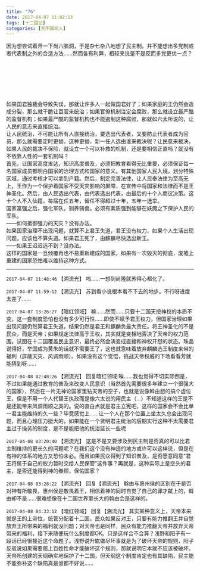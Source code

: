 ```yaml
---
title: "76"
date: 2017-04-07 11:02:13
tags: [十二国记]
categories: [无所属同人]
---
```


<p dir="ltr"  >因为想尝试着开一下尚六脑洞，于是杂七杂八地想了民主制。并不能想出多党制或者代表制之外的合适方法……然而各有利弊，相较来说是不是反而多党更优一点？<br /><br /><br /><br /><br /><br /><br /></p> 


<p dir="ltr"  >如果国君独裁会导致失误，那就让许多人一起做国君好了；如果家庭的王仍然会造成分裂，那么就干脆让百官来统治；如果官僚机制注定会腐败，那么就设立最严酷的监督机构；如果最严酷的监督机构也不能遏制这种腐败，那就如六太所说的，让人民的意志来直接统治。<br />让人民统治，不可能让所有人直接统治，要选出代表者，又要防止代表者成为官员，那么就需要定时更替。这种更替，新一任人选由谁来裁决呢？让民意来裁决，如果人民的裁决不保险，就设立一个可以补救的机制，还是要相信正直吗？就没有不依靠人性的一套机制吗？<br />首先，让国家高度发达，知识高度普及，必须把教育看得无比重要，必须保证每一名国家成员都明白国家的治理方式和国家的意义。有其他国家人民入境，划分特殊区域，通过考核才可以拿到户籍。然后，制定完善法律，让人民奉法律为至高无上，王作为一个保护着国家不受天灾影响的屏障，在宣传中将国家和法律而不是王神圣化。然后，由人民选出代表，由代表选出代表，由最后的十个人商议决策。这十个人不入仙籍，每届在任五年，留任不得超过十年，五年一选举。<br />国家富强之后，强化军队，驯养骑兽。必须有素质强到能够在妖魔之下保护人民的军队。<br />——如何抵御强力的天灾？没有办法。<br />如果国家治理不出现问题，就算不上君王失道，君王没有权力，如果个人生活出现问题，应该也不算失道。如果君王死了，由麒麟尽快选出新王。<br />——如果王迟迟选不到？没办法。<br />这样的国家是一旦倾覆再也不易重新建成的国家。如果有一次毁灭的彻底，废墟上重建的国家恐怕难以维持这种方式。</p>

<!-- more -->

---

`2017-04-07 11:48:46` 【溯流光】 呜……一想到尚隆就苏得心都化了。

`2017-04-07 11:59:12` 【溯流光】 苏到看小说根本看不下去的地步。不行呀进度太差了……

`2017-04-07 13:26:27` 【暗红领域】 嘛……然而……只要十二国天授神权的本质不变，这一套制度恐怕也没有多少可行性……即使不赋予君王权力，但国家治理如果出现问题仍然算君王失道，结果仍然是君王和麒麟负最大责任。将王神圣化的不是民众，而是天帝；如果规定法律高于王权，其实就是变相地否决了天帝的权力范围。试图在十二国覆盖民主意识，最终必然会演变成直接和神权开怼的状态。珠晶说得好，举国成为黄朱的话就不需要王了，这也就意味着放弃麒麟选王制度来带的福利（屏蔽天灾、风调雨顺）。如果没有这个觉悟，挑战天帝权威的下场看看芳就能猜到呀……

`2017-04-08 02:48:26` 【溯流光】 回复暗红领域:唉……我也觉得不切实际倒是，不过如果能通过教育的普及来改变人民意识（当然首先需要很多年建立一个很强大的国家），然后在一片无神论国家里钻天帝的空子，也就是说像斡由想的搞个虚位王，但是不用一个人代替王执政而是像六太说的用民主（…）不知道这样的王是不是还能带来风调雨顺之类的。说的直白点就是君主立宪吧，这样的国家会不会比单一君主能维持的久一些？毕竟感觉上……让一个人在那个位置上坐太久总会出现问题，而且心理压力挺大的，如果能在一个贤明君主统治的后期实行这种不太需要君主过于操劳的制度，是不是能把他的统治延长一些呢

`2017-04-08 03:20:40` 【溯流光】 这是不是又要涉及到民主制是否真的可以比君主制维持的更长久的问题呢？在我们这个没有神迹的地方或许可以这样说，但是在有神的体系的地方又恐怕未必。而且如果民众得到了知识普及，是否愿意同意“君王将属于自己的权力暂时交给人民保管”这件事？再就是，这种实际上是空头的君主，是否还能得到神的眷顾，保佑国家？

`2017-04-08 03:28:22` 【溯流光】 回复【溯流光】 斡由与惠州侯的区别在于是否对神有所敬畏，惠州侯是敬畏着王，相信着神的同时自觉了自己的罪才弑上的，斡由却不是……很难想像在十二国世界里长大的斡由会是这样的。

`2017-04-08 04:33:12` 【暗红领域】 回复【溯流光】 其实某种意义上，天帝本来就是王的上帝位，统管分配着十二国。民众如果反对王，只要有能力推翻王并自觉放弃王所带来的福利就没问题；对天帝也是同样，民众有能力推翻天帝并放弃天帝带来的福利，接下来随便玩什么制度都OK。只是这样合不合算？浅野和阳子有一段话已经很接近这个命题了。浅野说升紘做尽坏事就是为了破坏天帝的规则，阳子反驳说如果需要赔上百姓性命才能破坏这个规则，那就说明它本就不应该被破坏。天帝所创建的天纲确实地保护了十二国，但天纲这个制度肯定也有其缺陷，民主能不能弥补这个缺陷真是谁都不好说……
